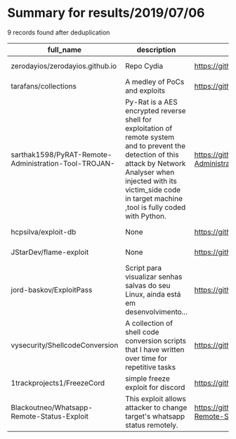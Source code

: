 
# Summary for results/2019/07/06
    
9 records found after deduplication

| full_name | description | html_url | matched_list | matched_count | pushed_at | size | stargazers_count | language | forks_count |
|------------------------------------------------------|---------------------------------------------------------------------------------------------------------------------------------------------------------------------------------------------------------------------------------------|-------------------------------------------------------------------------|----------------|-----------------|---------------------------|--------|--------------------|------------|---------------|
| zerodayios/zerodayios.github.io | Repo Cydia | https://github.com/zerodayios/zerodayios.github.io | ['zeroday'] | 1 | 2019-07-06 11:51:00+00:00 | 209224 | 0 | HTML | 0 |
| tarafans/collections | A medley of PoCs and exploits | https://github.com/tarafans/collections | ['exploit'] | 1 | 2019-07-06 01:59:52+00:00 | 953 | 0 | HTML | 0 |
| sarthak1598/PyRAT-Remote-Administration-Tool-TROJAN- | Py-Rat is a AES encrypted reverse shell for exploitation of remote system and to prevent the detection of this attack by Network Analyser when injected with its victim_side code in target machine ,tool is fully coded with Python. | https://github.com/sarthak1598/PyRAT-Remote-Administration-Tool-TROJAN- | ['exploit'] | 1 | 2019-07-06 20:12:24+00:00 | 19 | 4 | Python | 0 |
| hcpsilva/exploit-db | None | https://github.com/hcpsilva/exploit-db | ['exploit'] | 1 | 2019-07-06 02:44:15+00:00 | 19948 | 1 | Python | 0 |
| JStarDev/flame-exploit | None | https://github.com/JStarDev/flame-exploit | ['exploit'] | 1 | 2019-07-06 15:42:52+00:00 | 7 | 0 | HTML | 0 |
| jord-baskov/ExploitPass | Script para visualizar senhas salvas do seu Linux, ainda está em desenvolvimento... | https://github.com/jord-baskov/ExploitPass | ['exploit'] | 1 | 2019-07-06 04:08:13+00:00 | 1 | 0 | | 0 |
| vysecurity/ShellcodeConversion | A collection of shell code conversion scripts that I have written over time for repetitive tasks | https://github.com/vysecurity/ShellcodeConversion | ['shellcode'] | 1 | 2019-07-06 07:51:53+00:00 | 0 | 19 | Python | 6 |
| 1trackprojects1/FreezeCord | simple freeze exploit for discord | https://github.com/1trackprojects1/FreezeCord | ['exploit'] | 1 | 2019-07-06 09:47:56+00:00 | 9 | 2 | JavaScript | 2 |
| Blackoutneo/Whatsapp-Remote-Status-Exploit | This exploit allows attacker to change target's whatsapp status remotely. | https://github.com/Blackoutneo/Whatsapp-Remote-Status-Exploit | ['exploit'] | 1 | 2019-07-06 10:00:04+00:00 | 0 | 0 | | 0 |
